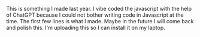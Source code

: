 This is something I made last year. I vibe coded the javascript with the help of ChatGPT because I could not bother writing code in Javascript at the time. The first few lines is what I made. Maybe in the future I will come back and polish this. I'm uploading this so I can install it on my laptop.
